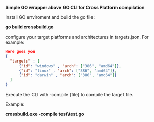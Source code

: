 **Simple GO wrapper above GO CLI for Cross Platform compilation**

Install GO enviroment and build the go file:

**go build crossbuild.go**

configure your target platforms and architectures in targets.json. For example:

```json
Here goes you
{
  "targets" : [
      {"id": "windows" , "arch": ["386", "amd64"]},
      {"id": "linux" , "arch": ["386", "amd64"]},
      {"id": "darwin" , "arch": ["386", "amd64"]}
  ]
}
```

Execute the CLI with -compile {file} to compile the target file.

Example:

**crossbuild.exe -compile test\test.go**




